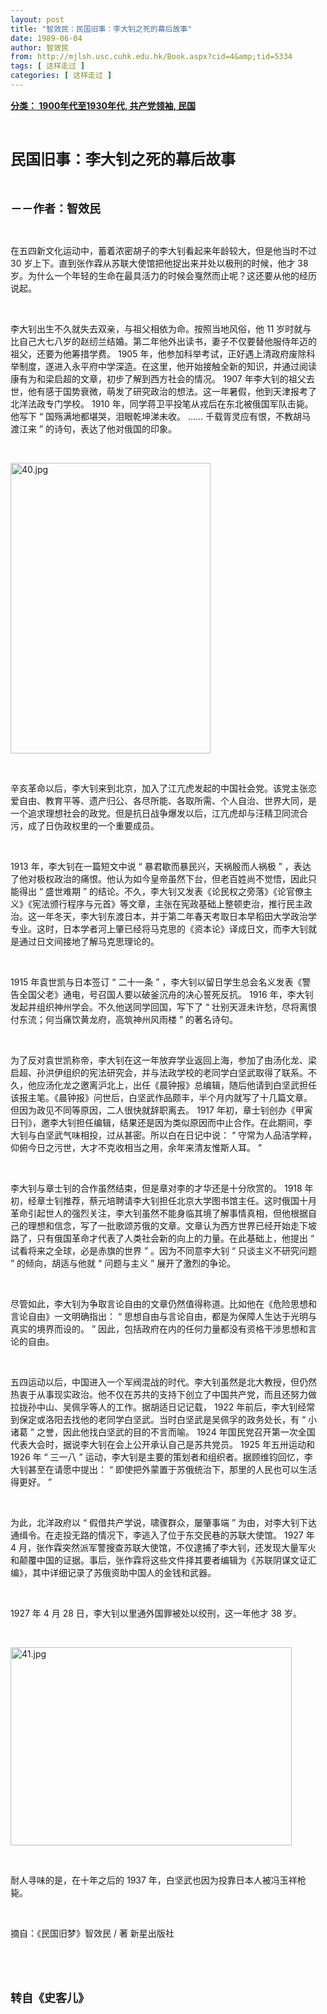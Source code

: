 ```yaml
---
layout: post
title: "智效民：民国旧事：李大钊之死的幕后故事"
date: 1989-06-04
author: 智效民
from: http://mjlsh.usc.cuhk.edu.hk/Book.aspx?cid=4&amp;tid=5334
tags: [ 这样走过 ]
categories: [ 这样走过 ]
---
```


<div style="margin: 15px 10px 10px 0px;">
<div>
<span id="ctl00_ContentPlaceHolder1_chapter1_SubjectLabel" style="font-weight:bold;text-decoration:underline;">
   分类： 1900年代至1930年代, 共产党领袖, 民国
  </span>
</div>
<p class="p1">
<b>
<font size="5">
<span class="s1">
</span>
<br/>
</font>
</b>
</p>
<p class="p2">
<span class="s1">
<b>
<font size="5">
     民国旧事：李大钊之死的幕后故事
    </font>
</b>
</span>
</p>
<p class="p1">
<b>
<font size="4">
<span class="s1">
</span>
<br/>
</font>
</b>
</p>
<p class="p2">
<span class="s1">
<b>
<font size="4">
     －－作者：智效民
    </font>
</b>
</span>
</p>
<p class="p1">
<span class="s1">
</span>
<br/>
</p>
<p class="p2">
<span class="s1">
   在五四新文化运动中，蓄着浓密胡子的李大钊看起来年龄较大，但是他当时不过
  </span>
<span class="s2">
   30
  </span>
<span class="s1">
   岁上下。直到张作霖从苏联大使馆把他捉出来并处以极刑的时候，他才
  </span>
<span class="s2">
   38
  </span>
<span class="s1">
   岁。为什么一个年轻的生命在最具活力的时候会戛然而止呢？这还要从他的经历说起。
  </span>
</p>
<p class="p1">
<span class="s1">
</span>
<br/>
</p>
<p class="p2">
<span class="s1">
   李大钊出生不久就失去双亲，与祖父相依为命。按照当地风俗，他
  </span>
<span class="s2">
   11
  </span>
<span class="s1">
   岁时就与比自己大七八岁的赵纫兰结婚。第二年他外出读书，妻子不仅要替他服侍年迈的祖父，还要为他筹措学费。
  </span>
<span class="s2">
   1905
  </span>
<span class="s1">
   年，他参加科举考试，正好遇上清政府废除科举制度，遂进入永平府中学深造。在这里，他开始接触全新的知识，并通过阅读康有为和梁启超的文章，初步了解到西方社会的情况。
  </span>
<span class="s2">
   1907
  </span>
<span class="s1">
   年李大钊的祖父去世，他有感于国势衰微，萌发了研究政治的想法。这一年暑假，他到天津报考了北洋法政专门学校。
  </span>
<span class="s2">
   1910
  </span>
<span class="s1">
   年，同学蒋卫平投笔从戎后在东北被俄国军队击毙。他写下
  </span>
<span class="s2">
   “
  </span>
<span class="s1">
   国殇满地都堪哭，泪眼乾坤涕未收。
  </span>
<span class="s2">
   ……
  </span>
<span class="s1">
   千载胥灵应有恨，不教胡马渡江来
  </span>
<span class="s2">
   ”
  </span>
<span class="s1">
   的诗句，表达了他对俄国的印象。
  </span>
</p>
<p class="p1">
<span class="s1">
</span>
<br/>
</p>
<p class="p3">
<span class="s1">
<img alt="40.jpg" border="0" height="465" src="http://mjlsh.usc.cuhk.edu.hk/medias/contents/5334/40.jpg" width="320"/>
</span>
</p>
<p class="p1">
<span class="s1">
</span>
<br/>
</p>
<p class="p2">
<span class="s1">
   辛亥革命以后，李大钊来到北京，加入了江亢虎发起的中国社会党。该党主张恋爱自由、教育平等、遗产归公、各尽所能、各取所需、个人自治、世界大同，是一个追求理想社会的政党。但是抗日战争爆发以后，江亢虎却与汪精卫同流合污，成了日伪政权里的一个重要成员。
  </span>
</p>
<p class="p1">
<span class="s1">
</span>
<br/>
</p>
<p class="p2">
<span class="s2">
   1913
  </span>
<span class="s1">
   年，李大钊在一篇短文中说
  </span>
<span class="s2">
   “
  </span>
<span class="s1">
   暴君歇而暴民兴，天祸殷而人祸极
  </span>
<span class="s2">
   ”
  </span>
<span class="s1">
   ，表达了他对极权政治的痛恨。他认为如今皇帝虽然下台，但老百姓尚不觉悟，因此只能得出
  </span>
<span class="s2">
   “
  </span>
<span class="s1">
   盛世难期
  </span>
<span class="s2">
   ”
  </span>
<span class="s1">
   的结论。不久，李大钊又发表《论民权之旁落》《论官僚主义》《宪法颁行程序与元首》等文章，主张在宪政基础上整顿吏治，推行民主政治。这一年冬天，李大钊东渡日本，并于第二年春天考取日本早稻田大学政治学专业。这时，日本学者河上肇已经将马克思的《资本论》译成日文，而李大钊就是通过日文间接地了解马克思理论的。
  </span>
</p>
<p class="p1">
<span class="s1">
</span>
<br/>
</p>
<p class="p2">
<span class="s2">
   1915
  </span>
<span class="s1">
   年袁世凯与日本签订
  </span>
<span class="s2">
   “
  </span>
<span class="s1">
   二十一条
  </span>
<span class="s2">
   ”
  </span>
<span class="s1">
   ，李大钊以留日学生总会名义发表《警告全国父老》通电，号召国人要以破釜沉舟的决心誓死反抗。
  </span>
<span class="s2">
   1916
  </span>
<span class="s1">
   年，李大钊发起并组织神州学会。不久他送同学回国，写下了
  </span>
<span class="s2">
   “
  </span>
<span class="s1">
   壮别天涯未许愁，尽将离恨付东流；何当痛饮黄龙府，高筑神州风雨楼
  </span>
<span class="s2">
   ”
  </span>
<span class="s1">
   的著名诗句。
  </span>
</p>
<p class="p1">
<span class="s1">
</span>
<br/>
</p>
<p class="p2">
<span class="s1">
   为了反对袁世凯称帝，李大钊在这一年放弃学业返回上海，参加了由汤化龙、梁启超、孙洪伊组织的宪法研究会，并与法政学校的老同学白坚武取得了联系。不久，他应汤化龙之邀离沪北上，出任《晨钟报》总编辑，随后他请到白坚武担任该报主笔。《晨钟报》问世后，白坚武作品颇丰，半个月内就写了十几篇文章。但因为政见不同等原因，二人很快就辞职离去。
  </span>
<span class="s2">
   1917
  </span>
<span class="s1">
   年初，章士钊创办《甲寅日刊》，邀李大钊担任编辑，结果还是因为类似原因而中止合作。在此期间，李大钊与白坚武气味相投，过从甚密。所以白在日记中说：
  </span>
<span class="s2">
   “
  </span>
<span class="s1">
   守常为人品洁学粹，仰俯今日之污世，大才不克收相当之用，余年来清友惟斯人耳。
  </span>
<span class="s2">
   ”
  </span>
</p>
<p class="p1">
<span class="s1">
</span>
<br/>
</p>
<p class="p2">
<span class="s1">
   李大钊与章士钊的合作虽然结束，但是章对李的才华还是十分欣赏的。
  </span>
<span class="s2">
   1918
  </span>
<span class="s1">
   年初，经章士钊推荐，蔡元培聘请李大钊担任北京大学图书馆主任。这时俄国十月革命引起世人的强烈关注，李大钊虽然不能身临其境了解事情真相，但他根据自己的理想和信念，写了一批歌颂苏俄的文章。文章认为西方世界已经开始走下坡路了，只有俄国革命才代表了人类社会新的向上的力量。在此基础上，他提出
  </span>
<span class="s2">
   “
  </span>
<span class="s1">
   试看将来之全球，必是赤旗的世界
  </span>
<span class="s2">
   ”
  </span>
<span class="s1">
   。因为不同意李大钊
  </span>
<span class="s2">
   “
  </span>
<span class="s1">
   只谈主义不研究问题
  </span>
<span class="s2">
   ”
  </span>
<span class="s1">
   的倾向，胡适与他就
  </span>
<span class="s2">
   “
  </span>
<span class="s1">
   问题与主义
  </span>
<span class="s2">
   ”
  </span>
<span class="s1">
   展开了激烈的争论。
  </span>
</p>
<p class="p1">
<span class="s1">
</span>
<br/>
</p>
<p class="p2">
<span class="s1">
   尽管如此，李大钊为争取言论自由的文章仍然值得称道。比如他在《危险思想和言论自由》一文明确指出：
  </span>
<span class="s2">
   “
  </span>
<span class="s1">
   思想自由与言论自由，都是为保障人生达于光明与真实的境界而设的。
  </span>
<span class="s2">
   ”
  </span>
<span class="s1">
   因此，包括政府在内的任何力量都没有资格干涉思想和言论的自由。
  </span>
</p>
<p class="p1">
<span class="s1">
</span>
<br/>
</p>
<p class="p2">
<span class="s1">
   五四运动以后，中国进入一个军阀混战的时代。李大钊虽然是北大教授，但仍然热衷于从事现实政治。他不仅在苏共的支持下创立了中国共产党，而且还努力做拉拢孙中山、吴佩孚等人的工作。据胡适日记记载，
  </span>
<span class="s2">
   1922
  </span>
<span class="s1">
   年前后，李大钊经常到保定或洛阳去找他的老同学白坚武。当时白坚武是吴佩孚的政务处长，有
  </span>
<span class="s2">
   “
  </span>
<span class="s1">
   小诸葛
  </span>
<span class="s2">
   ”
  </span>
<span class="s1">
   之誉，因此他找白坚武的目的不言而喻。
  </span>
<span class="s2">
   1924
  </span>
<span class="s1">
   年国民党召开第一次全国代表大会时，据说李大钊在会上公开承认自己是苏共党员。
  </span>
<span class="s2">
   1925
  </span>
<span class="s1">
   年五卅运动和
  </span>
<span class="s2">
   1926
  </span>
<span class="s1">
   年
  </span>
<span class="s2">
   “
  </span>
<span class="s1">
   三一八
  </span>
<span class="s2">
   ”
  </span>
<span class="s1">
   运动，李大钊是主要的策划者和组织者。据顾维钧回忆，李大钊甚至在请愿中提出：
  </span>
<span class="s2">
   “
  </span>
<span class="s1">
   即使把外蒙置于苏俄统治下，那里的人民也可以生活得更好。
  </span>
<span class="s2">
   ”
  </span>
</p>
<p class="p1">
<span class="s1">
</span>
<br/>
</p>
<p class="p2">
<span class="s1">
   为此，北洋政府以
  </span>
<span class="s2">
   “
  </span>
<span class="s1">
   假借共产学说，啸骤群众，屡肇事端
  </span>
<span class="s2">
   ”
  </span>
<span class="s1">
   为由，对李大钊下达通缉令。在走投无路的情况下，李逃入了位于东交民巷的苏联大使馆。
  </span>
<span class="s2">
   1927
  </span>
<span class="s1">
   年
  </span>
<span class="s2">
   4
  </span>
<span class="s1">
   月，张作霖突然派军警搜查苏联大使馆，不仅逮捕了李大钊，还发现大量军火和颠覆中国的证据。事后，张作霖将这些文件择其要者编辑为《苏联阴谋文证汇编》，其中详细记录了苏俄资助中国人的金钱和武器。
  </span>
</p>
<p class="p1">
<span class="s1">
</span>
<br/>
</p>
<p class="p2">
<span class="s2">
   1927
  </span>
<span class="s1">
   年
  </span>
<span class="s2">
   4
  </span>
<span class="s1">
   月
  </span>
<span class="s2">
   28
  </span>
<span class="s1">
   日，李大钊以里通外国罪被处以绞刑，这一年他才
  </span>
<span class="s2">
   38
  </span>
<span class="s1">
   岁。
  </span>
</p>
<p class="p1">
<span class="s1">
</span>
<br/>
</p>
<p class="p3">
<span class="s1">
<img alt="41.jpg" border="0" height="317" src="http://mjlsh.usc.cuhk.edu.hk/medias/contents/5334/41.jpg" width="450"/>
</span>
</p>
<p class="p1">
<span class="s1">
</span>
<br/>
</p>
<p class="p2">
<span class="s1">
   耐人寻味的是，在十年之后的
  </span>
<span class="s2">
   1937
  </span>
<span class="s1">
   年，白坚武也因为投靠日本人被冯玉祥枪毙。
  </span>
</p>
<p class="p1">
<span class="s1">
</span>
<br/>
</p>
<p class="p2">
<span class="s1">
   摘自：《民国旧梦》智效民
  </span>
<span class="s2">
   /
  </span>
<span class="s1">
   著
  </span>
<span class="s2">
</span>
<span class="s1">
   新星出版社
  </span>
</p>
<p class="p1">
<span class="s1">
</span>
<br/>
</p>
<p class="p1">
<b>
<font size="4">
<span class="s1">
</span>
<br/>
</font>
</b>
</p>
<p class="p2">
<span class="s1">
<b>
<font size="4">
     转自《史客儿》
    </font>
</b>
</span>
</p>
</div>
